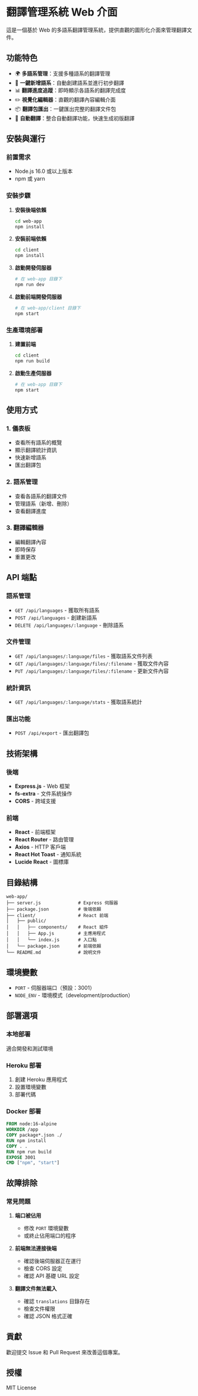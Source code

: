 # 翻譯管理系統 Web 介面

這是一個基於 Web 的多語系翻譯管理系統，提供直觀的圖形化介面來管理翻譯文件。

## 功能特色

- 🌍 **多語系管理**：支援多種語系的翻譯管理
- 🚀 **一鍵新增語系**：自動創建語系並進行初步翻譯
- 📊 **翻譯進度追蹤**：即時顯示各語系的翻譯完成度
- ✏️ **視覺化編輯器**：直觀的翻譯內容編輯介面
- 📦 **翻譯包匯出**：一鍵匯出完整的翻譯文件包
- 🔄 **自動翻譯**：整合自動翻譯功能，快速生成初版翻譯

## 安裝與運行

### 前置需求

- Node.js 16.0 或以上版本
- npm 或 yarn

### 安裝步驟

1. **安裝後端依賴**
   ```bash
   cd web-app
   npm install
   ```

2. **安裝前端依賴**
   ```bash
   cd client
   npm install
   ```

3. **啟動開發伺服器**
   ```bash
   # 在 web-app 目錄下
   npm run dev
   ```

4. **啟動前端開發伺服器**
   ```bash
   # 在 web-app/client 目錄下
   npm start
   ```

### 生產環境部署

1. **建置前端**
   ```bash
   cd client
   npm run build
   ```

2. **啟動生產伺服器**
   ```bash
   # 在 web-app 目錄下
   npm start
   ```

## 使用方式

### 1. 儀表板
- 查看所有語系的概覽
- 顯示翻譯統計資訊
- 快速新增語系
- 匯出翻譯包

### 2. 語系管理
- 查看各語系的翻譯文件
- 管理語系（新增、刪除）
- 查看翻譯進度

### 3. 翻譯編輯器
- 編輯翻譯內容
- 即時保存
- 重置更改

## API 端點

### 語系管理
- `GET /api/languages` - 獲取所有語系
- `POST /api/languages` - 創建新語系
- `DELETE /api/languages/:language` - 刪除語系

### 文件管理
- `GET /api/languages/:language/files` - 獲取語系文件列表
- `GET /api/languages/:language/files/:filename` - 獲取文件內容
- `PUT /api/languages/:language/files/:filename` - 更新文件內容

### 統計資訊
- `GET /api/languages/:language/stats` - 獲取語系統計

### 匯出功能
- `POST /api/export` - 匯出翻譯包

## 技術架構

### 後端
- **Express.js** - Web 框架
- **fs-extra** - 文件系統操作
- **CORS** - 跨域支援

### 前端
- **React** - 前端框架
- **React Router** - 路由管理
- **Axios** - HTTP 客戶端
- **React Hot Toast** - 通知系統
- **Lucide React** - 圖標庫

## 目錄結構

```
web-app/
├── server.js              # Express 伺服器
├── package.json           # 後端依賴
├── client/                # React 前端
│   ├── public/
│   │   ├── components/    # React 組件
│   │   ├── App.js         # 主應用程式
│   │   └── index.js       # 入口點
│   └── package.json       # 前端依賴
└── README.md              # 說明文件
```

## 環境變數

- `PORT` - 伺服器端口（預設：3001）
- `NODE_ENV` - 環境模式（development/production）

## 部署選項

### 本地部署
適合開發和測試環境

### Heroku 部署
1. 創建 Heroku 應用程式
2. 設置環境變數
3. 部署代碼

### Docker 部署
```dockerfile
FROM node:16-alpine
WORKDIR /app
COPY package*.json ./
RUN npm install
COPY . .
RUN npm run build
EXPOSE 3001
CMD ["npm", "start"]
```

## 故障排除

### 常見問題

1. **端口被佔用**
   - 修改 `PORT` 環境變數
   - 或終止佔用端口的程序

2. **前端無法連接後端**
   - 確認後端伺服器正在運行
   - 檢查 CORS 設定
   - 確認 API 基礎 URL 設定

3. **翻譯文件無法載入**
   - 確認 `translations` 目錄存在
   - 檢查文件權限
   - 確認 JSON 格式正確

## 貢獻

歡迎提交 Issue 和 Pull Request 來改善這個專案。

## 授權

MIT License 